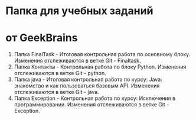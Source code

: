 # Папка для учебных заданий #
# от GeekBrains #

1. Папка FinalTask - Итоговая контрольная работа по основному блоку.
    Изменения отслеживаются в ветке Git - Finaltask.
2. Папка Контакты - Контрольная работа по блоку Python.
    Изменения отслеживаются в ветке Git - python.
3. Папка java - Итоговая контрольная работа по курсу: Java: знакомство и как пользоваться базовым API.  Изменения отслеживаются в ветке Git - java.
4. Папка Exception - Контрольная работа по курсу: Исключения в программировании. Изменения отслеживаются в ветке Git - Exception.
